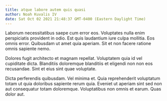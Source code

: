 ```yaml
---
title: atque labore autem quis quasi
author: Noah Kuvalis IV
date: Sat Oct 02 2021 21:48:37 GMT-0400 (Eastern Daylight Time)
---
```

Laborum necessitatibus saepe cum error eos. Voluptates nulla enim perspiciatis provident in odio. Est quis laudantium iure culpa mollitia. Eos omnis error. Quibusdam ut amet quia aperiam. Sit et non facere ratione omnis sapiente nemo.

 Dolores fugit architecto et magnam repellat. Voluptatem quia id vel cupiditate dicta. Blanditiis doloremque blanditiis et eligendi non non eos recusandae. Sint et eius sint quae voluptate.

 Dicta perferendis quibusdam. Vel minima et. Quia reprehenderit voluptatum totam ut quia doloribus sapiente rerum quia. Eveniet ut aperiam sint sed non aut consequatur totam doloremque. Voluptatibus non omnis et earum. Quas dolor aut.